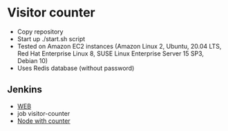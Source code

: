 # Visitor counter

- Copy repository
- Start up ./start.sh script
- Tested on Amazon EC2 instances (Amazon Linux 2,  Ubuntu, 20.04 LTS, Red Hat Enterprise Linux 8, SUSE Linux Enterprise Server 15 SP3, Debian 10)
- Uses Redis database (without password)
## Jenkins
- [WEB](http://jenkins.romalap.com/)
- job visitor-counter
- [Node with counter](http://141.147.49.184/)